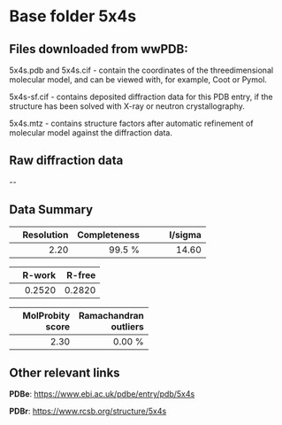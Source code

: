 # Base folder 5x4s

## Files downloaded from wwPDB:

5x4s.pdb and 5x4s.cif - contain the coordinates of the threedimensional molecular model, and can be viewed with, for example, Coot or Pymol.

5x4s-sf.cif - contains deposited diffraction data for this PDB entry, if the structure has been solved with X-ray or neutron crystallography.

5x4s.mtz - contains structure factors after automatic refinement of molecular model against the diffraction data.

## Raw diffraction data

--<br> 

## Data Summary
|   | Resolution | Completeness| I/sigma |
|---|-------------:|----------------:|--------------:|
|   |2.20|99.5  %|<img width=50/>14.60|

|   | **R-work**| **R-free**   
|---|-------------:|----------------:|           
||0.2520|0.2820|

|   |**MolProbity<br>score**| **Ramachandran<br>outliers** 
|---|-------------:|----------------:|
||2.30|0.00 %|

## Other relevant links 
**PDBe**:  https://www.ebi.ac.uk/pdbe/entry/pdb/5x4s
 
**PDBr**: https://www.rcsb.org/structure/5x4s 

